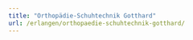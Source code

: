 ```yaml
---
title: "Orthopädie-Schuhtechnik Gotthard"
url: /erlangen/orthopaedie-schuhtechnik-gotthard/
---
```

